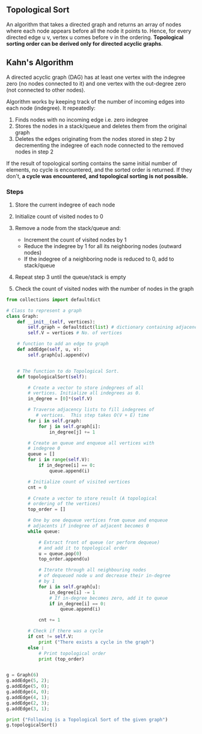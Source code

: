 ## Topological Sort

An algorithm that takes a directed graph and returns an array of nodes where each node appears before all the node it points to. Hence, for every directed edge u v, vertex u comes before v in the ordering. **Topological sorting order can be derived only for directed acyclic graphs**.

## Kahn's Algorithm

A directed acyclic graph (DAG) has at least one vertex with the indegree zero (no nodes connected to it) and one vertex with the out-degree zero (not connected to other nodes).

Algorithm works by keeping track of the number of incoming edges into each node (indegree). It repeatedly:

1. Finds nodes with no incoming edge i.e. zero indegree
2. Stores the nodes in a stack/queue and deletes them from the original graph
3. Deletes the edges originating from the nodes stored in step 2 by decrementing the indegree of each node connected to the removed nodes in step 2

If the result of topological sorting contains the same initial number of elements, no cycle is encountered, and the sorted order is returned. If they don't, **a cycle was encountered, and topological sorting is not possible.**

### Steps

1. Store the current indegree of each node
2. Initialize count of visited nodes to 0
3. Remove a node from the stack/queue and:

   - Increment the count of visited nodes by 1
   - Reduce the indegree by 1 for all its neighboring nodes (outward nodes)
   - If the indegree of a neighboring node is reduced to 0, add to stack/queue

4. Repeat step 3 until the queue/stack is empty
5. Check the count of visited nodes with the number of nodes in the graph

```py
from collections import defaultdict

# Class to represent a graph
class Graph:
    def __init__(self, vertices):
        self.graph = defaultdict(list) # dictionary containing adjacency List
        self.V = vertices # No. of vertices

    # function to add an edge to graph
    def addEdge(self, u, v):
        self.graph[u].append(v)


    # The function to do Topological Sort.
    def topologicalSort(self):

        # Create a vector to store indegrees of all
        # vertices. Initialize all indegrees as 0.
        in_degree = [0]*(self.V)

        # Traverse adjacency lists to fill indegrees of
           # vertices.  This step takes O(V + E) time
        for i in self.graph:
            for j in self.graph[i]:
                in_degree[j] += 1

        # Create an queue and enqueue all vertices with
        # indegree 0
        queue = []
        for i in range(self.V):
            if in_degree[i] == 0:
                queue.append(i)

        # Initialize count of visited vertices
        cnt = 0

        # Create a vector to store result (A topological
        # ordering of the vertices)
        top_order = []

        # One by one dequeue vertices from queue and enqueue
        # adjacents if indegree of adjacent becomes 0
        while queue:

            # Extract front of queue (or perform dequeue)
            # and add it to topological order
            u = queue.pop(0)
            top_order.append(u)

            # Iterate through all neighbouring nodes
            # of dequeued node u and decrease their in-degree
            # by 1
            for i in self.graph[u]:
                in_degree[i] -= 1
                # If in-degree becomes zero, add it to queue
                if in_degree[i] == 0:
                    queue.append(i)

            cnt += 1

        # Check if there was a cycle
        if cnt != self.V:
            print ("There exists a cycle in the graph")
        else :
            # Print topological order
            print (top_order)


g = Graph(6)
g.addEdge(5, 2);
g.addEdge(5, 0);
g.addEdge(4, 0);
g.addEdge(4, 1);
g.addEdge(2, 3);
g.addEdge(3, 1);

print ("Following is a Topological Sort of the given graph")
g.topologicalSort()
```
